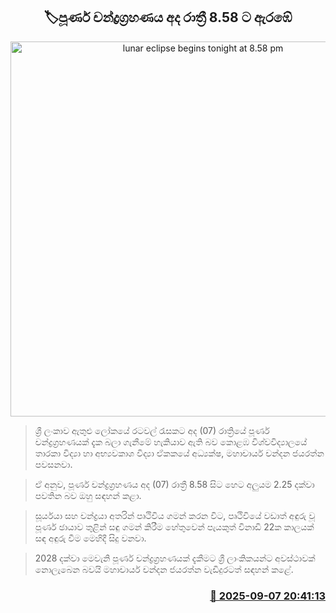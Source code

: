 <p align='center'><b><h2 align='center' title='lunar eclipse begins tonight at 8.58 pm'>🏷පූර්ණ චන්ද්‍රග්‍රහණය අද රාත්‍රී 8.58 ට ඇරඹේ</h2></b></p>
<p align='center'><img src='https://helakuru.sgp1.cdn.digitaloceanspaces.com/esana/images/lib/lunar-eclipse-full-archived.jpg' width='600' alt='lunar eclipse begins tonight at 8.58 pm'></p>

> ශ්‍රී ලංකාව ඇතුළු ලෝකයේ රටවල් රැසකට අද (07) රාත්‍රියේ පූර්ණ චන්ද්‍රග්‍රහණයක් දැක බලා ගැනීමේ හැකියාව ඇති බව කොළඹ විශ්වවිද්‍යාලයේ තාරකා විද්‍යා හා අභ්‍යවකාශ විද්‍යා ඒකකයේ අධ්‍යක්ෂ, මහාචාර්ය චන්දන ජයරත්න පවසනවා.

> ඒ අනුව, පූර්ණ චන්ද්‍රග්‍රහණය අද (07) රාත්‍රී 8.58 සිට හෙට අලුයම 2.25 දක්වා පවතින බව ඔහු සඳහන් කළා.

> සූර්යයා සහ චන්ද්‍රයා අතරින් පෘථිවිය ගමන් කරන විට, පෘථිවියේ වඩාත් අඳුරු වූ පූර්ණ ඡායාව තුළින් සඳු ගමන් කිරීම හේතුවෙන් පැයකුත් විනාඩි 22ක කාලයක් සඳ අඳුරු වීම මෙහිදී සිදු වනවා.

> 2028 දක්වා මෙවැනි පූර්ණ චන්ද්‍රග්‍රහණයක් දැකීමට ශ්‍රී ලාංකිකයන්ට අවස්ථාවක් නොලැබෙන බවයි මහාචාර්ය චන්දන ජයරත්න වැඩිදුරටත් සඳහන් කළේ.



<h3 align='right'><a href='https://www.helakuru.lk/esana/p/113389/'>📅 2025-09-07 20:41:13</a></h3>
